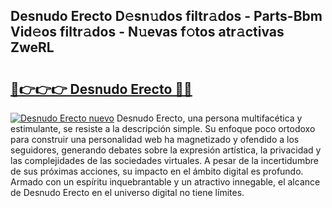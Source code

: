 ## Desnudo Erecto D𝚎sn𝚞dos filtr𝚊dos - Parts-Bbm Vid𝚎os filtr𝚊dos - N𝚞evas f𝚘tos atr𝚊ctivas ZweRL

# <h2><a href="http://mb6b2qz.tromn.icu/?c=Desnudo+Erecto">🔗👉👉👉 Desnudo Erecto 🔗🔗</a></h2>

[![Desnudo Erecto nuevo](https://i.imgur.com/pEAQMta.gif)](http://mb6b2qz.tromn.icu/?c=Desnudo+Erecto)
Desnudo Erecto, una persona multifacética y estimulante, se resiste a la descripción simple. Su enfoque poco ortodoxo para construir una personalidad web ha magnetizado y ofendido a los seguidores, generando debates sobre la expresión artística, la privacidad y las complejidades de las sociedades virtuales. A pesar de la incertidumbre de sus próximas acciones, su impacto en el ámbito digital es profundo. Armado con un espíritu inquebrantable y un atractivo innegable, el alcance de Desnudo Erecto en el universo digital no tiene límites.
